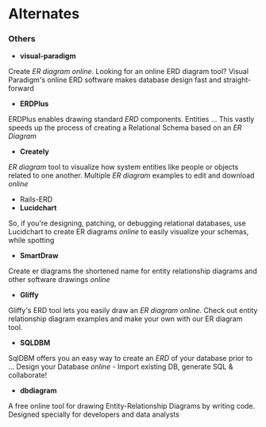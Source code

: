 # Alternates

### Others

* **visual-paradigm**

Create _ER diagram online_. Looking for an online ERD diagram tool? Visual Paradigm's online ERD software makes database design fast and straight-forward

* **ERDPlus**

ERDPlus enables drawing standard _ERD_ components. Entities ... This vastly speeds up the process of creating a Relational Schema based on an _ER Diagram_

* **Creately**

_ER diagram_ tool to visualize how system entities like people or objects related to one another. Multiple _ER diagram_ examples to edit and download _online_

* Rails-ERD
* **Lucidchart**

So, if you're designing, patching, or debugging relational databases, use Lucidchart to create ER diagrams _online_ to easily visualize your schemas, while spotting

* **SmartDraw**

Create er diagrams the shortened name for entity relationship diagrams and other software drawings _online_ 

* **Gliffy**

Gliffy's ERD tool lets you easily draw an _ER diagram online_. Check out entity relationship diagram examples and make your own with our ER diagram tool.

* **SQLDBM**

SqlDBM offers you an easy way to create an _ERD_ of your database prior to ... Design your Database _online_ - Import existing DB, generate SQL & collaborate!

* **dbdiagram**

A free online tool for drawing Entity-Relationship Diagrams by writing code. Designed specially for developers and data analysts



